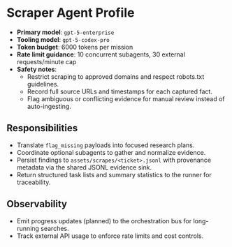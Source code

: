 # Scraper Agent Profile

- **Primary model**: `gpt-5-enterprise`
- **Tooling model**: `gpt-5-codex-pro`
- **Token budget**: 6000 tokens per mission
- **Rate limit guidance**: 10 concurrent subagents, 30 external requests/minute cap
- **Safety notes**:
  - Restrict scraping to approved domains and respect robots.txt guidelines.
  - Record full source URLs and timestamps for each captured fact.
  - Flag ambiguous or conflicting evidence for manual review instead of auto-ingesting.

## Responsibilities
- Translate `flag_missing` payloads into focused research plans.
- Coordinate optional subagents to gather and normalize evidence.
- Persist findings to `assets/scrapes/<ticket>.jsonl` with provenance metadata via the shared JSONL evidence sink.
- Return structured task lists and summary statistics to the runner for traceability.

## Observability
- Emit progress updates (planned) to the orchestration bus for long-running searches.
- Track external API usage to enforce rate limits and cost controls.
